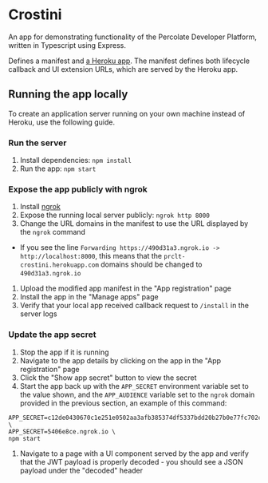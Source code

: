 # Crostini
An app for demonstrating functionality of the Percolate Developer Platform, written in
Typescript using Express.

Defines a manifest and [a Heroku app](https://prclt-crostini.herokuapp.com/). The
manifest defines both lifecycle callback and UI extension URLs, which are served by
the Heroku app.

## Running the app locally

To create an application server running on your own machine instead of Heroku, use the
following guide.

### Run the server

1. Install dependencies: `npm install`
2. Run the app: `npm start`

### Expose the app publicly with ngrok

1. Install [ngrok](https://ngrok.com/)
1. Expose the running local server publicly: `ngrok http 8000`
1. Change the URL domains in the manifest to use the URL displayed by the `ngrok`
   command
  - If you see the line
    `Forwarding https://490d31a3.ngrok.io -> http://localhost:8000`, this means that
    the `prclt-crostini.herokuapp.com` domains should be changed to
    `490d31a3.ngrok.io`
1. Upload the modified app manifest in the "App registration" page
1. Install the app in the "Manage apps" page
1. Verify that your local app received callback request to `/install` in the server logs

### Update the app secret

1. Stop the app if it is running
1. Navigate to the app details by clicking on the app in the "App registration" page
1. Click the "Show app secret" button to view the secret
1. Start the app back up with the `APP_SECRET` environment variable set to the value
   shown, and the `APP_AUDIENCE` variable set to the `ngrok` domain provided in the
   previous section, an example of this command:
```
APP_SECRET=c12de0430670c1e251e0502aa3afb385374df5337bdd20b27b0e77fc702c9b1a \
APP_SECRET=5406e8ce.ngrok.io \
npm start
```
1. Navigate to a page with a UI component served by the app and verify that the JWT
   payload is properly decoded - you should see a JSON payload under the "decoded"
   header
